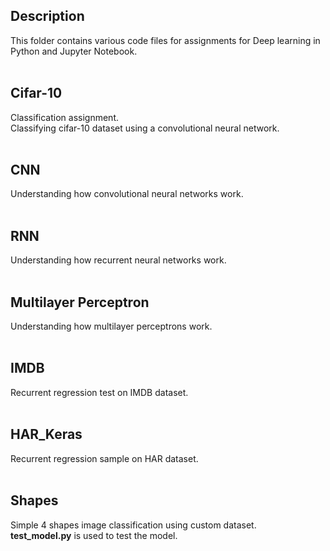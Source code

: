 ## Description <br>
This folder contains various code files for assignments for Deep learning in Python and Jupyter Notebook.
<br>
<br>
## Cifar-10 <br>
Classification assignment. <br>
Classifying cifar-10 dataset using a convolutional neural network.<br>
<br>
## CNN <br>
Understanding how convolutional neural networks work. <br>
<br>
## RNN <br>
Understanding how recurrent neural networks work. <br>
<br>
## Multilayer Perceptron <br>
Understanding how multilayer perceptrons work. <br>
<br>
## IMDB <br>
Recurrent regression test on IMDB dataset.<br>
<br>
## HAR_Keras
Recurrent regression sample on HAR dataset.<br>
<br>
## Shapes
Simple 4 shapes image classification using custom dataset. <br>
**test_model.py** is used to test the model. <br>
